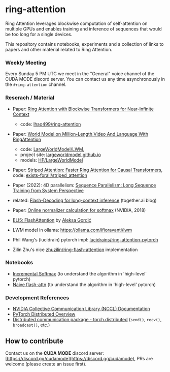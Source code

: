 # ring-attention

Ring Attention leverages blockwise computation of self-attention on multiple GPUs and enables training and inference of sequences that would be too long for a single devices.

This repository contains notebooks, experiments and a collection of links to papers and other material related to Ring Attention.

### Weekly Meeting

Every Sunday 5 PM UTC we meet in the "General" voice channel of the CUDA MODE discord server. You can contact us any time asynchronously in the `#ring-attention` channel.


### Reserach / Material

- Paper: [Ring Attention with Blockwise Transformers for Near-Infinite Context](https://arxiv.org/abs/2310.01889)
  - code: [lhao499/ring-attention](https://github.com/lhao499/ring-attention)
- Paper: [World Model on Million-Length Video And Language With RingAttention](https://arxiv.org/abs/2402.08268)
  - code: [LargeWorldModel/LWM](https://github.com/LargeWorldModel/LWM),
  - project site: [largeworldmodel.github.io](https://largeworldmodel.github.io/)
  - models: [HF/LargeWorldModel](https://huggingface.co/LargeWorldModel)
- Paper: [Striped Attention: Faster Ring Attention for Causal Transformers](https://arxiv.org/abs/2311.09431), code: [exists-forall/striped_attention](https://github.com/exists-forall/striped_attention)
- Paper (2022): 4D parallelism: [Sequence Parallelism: Long Sequence Training from System Perspective](https://arxiv.org/abs/2105.13120)
- related: [Flash-Decoding for long-context inference](https://www.together.ai/blog/flash-decoding-for-long-context-inference) (together.ai blog)

- Paper: [Online normalizer calculation for softmax](https://arxiv.org/abs/1805.02867) (NVIDIA, 2018)
- [ELI5: FlashAttention](https://gordicaleksa.medium.com/eli5-flash-attention-5c44017022ad) by [Aleksa Gordić](https://twitter.com/gordic_aleksa)
- LWM model in ollama: https://ollama.com/ifioravanti/lwm
- Phil Wang's (lucidrain) pytorch impl: [lucidrains/ring-attention-pytorch](https://github.com/lucidrains/ring-attention-pytorch)
- Zilin Zhu's nice [zhuzilin/ring-flash-attention](https://github.com/zhuzilin/ring-flash-attention) implementation


### Notebooks
- [Incremental Softmax](https://colab.research.google.com/drive/1PNDTLx2UYYk8XmTb9e_ZBxPx8P6eByvx?usp=sharing) (to understand the algorithm in 'high-level' pytorch)
- [Naive flash-attn](https://colab.research.google.com/drive/1X-x6PCRydNY9LZBPLA0DZh3Tj2Dyz60M?usp=sharing) (to understand the algorithm in 'high-level' pytorch)


### Development References
- [NVIDIA Collective Communication Library (NCCL) Documentation](https://docs.nvidia.com/deeplearning/nccl/user-guide/docs/index.html)
- [PyTorch Distributed Overview](https://pytorch.org/docs/stable/distributed.html)
- [Distributed communication package - torch.distributed](https://pytorch.org/docs/stable/distributed.html) (`send()`, `recv()`, `broadcast()`, etc.)

## How to contribute

Contact us on the **CUDA MODE** discord server: [https://discord.gg/cudamode](https://discord.gg/cudamode), PRs are welcome (please create an issue first).

